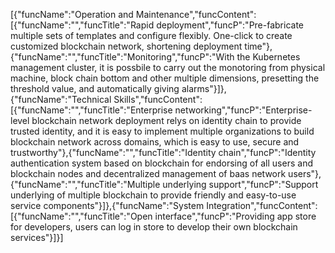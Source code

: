 [{"funcName":"Operation and Maintenance","funcContent":[{"funcName":"","funcTitle":"Rapid deployment","funcP":"Pre-fabricate multiple sets of templates and configure flexibly. One-click to create customized blockchain network, shortening deployment time"},{"funcName":"","funcTitle":"Monitoring","funcP":"With the Kubernetes management cluster, it is possbile to carry out the monotoring from physical machine, block chain bottom and other multiple dimensions, presetting the threshold value, and automatically giving alarms"}]},{"funcName":"Technical Skills","funcContent":[{"funcName":"","funcTitle":"Enterprise networking","funcP":"Enterprise-level blockchain network deployment relys on identity chain to provide trusted identity, and it is easy to implement multiple organizations to build blockchain network across domains, which is easy to use, secure and trustworthy"},{"funcName":"","funcTitle":"Identity chain","funcP":"Identity authentication system based on blockchain for endorsing of all users and blockchain nodes and decentralized management of baas network users"},{"funcName":"","funcTitle":"Multiple underlying support","funcP":"Support underlying of multiple blockchain to provide friendly and easy-to-use service components"}]},{"funcName":"System Integration","funcContent":[{"funcName":"","funcTitle":"Open interface","funcP":"Providing app store for developers, users can log in store to develop their own blockchain services"}]}]